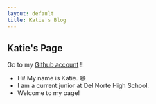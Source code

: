 ```yaml
---
layout: default
title: Katie's Blog
---
```


## Katie's Page
Go to my [Github account](https://github.com/katiehua) !!

- Hi! My name is Katie. :smile:
- I am a current junior at Del Norte High School.
- Welcome to my page!